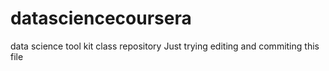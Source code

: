 datasciencecoursera
===================

data science tool kit class repository
Just trying editing and commiting this file
